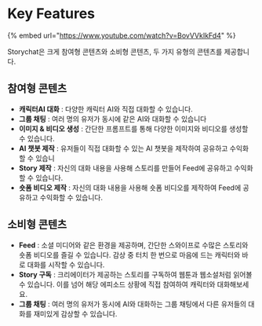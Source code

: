 # Key Features

{% embed url="https://www.youtube.com/watch?v=BovVVkIkFd4" %}

Storychat은 크게 참여형 콘텐츠와 소비형 콘텐츠, 두 가지 유형의 콘텐츠를 제공합니다.

## 참여형 콘텐츠

* **캐릭터AI 대화** : 다양한 캐릭터 AI와 직접 대화할 수 있습니다.
* **그룹 채팅** : 여러 명의 유저가 동시에 같은 AI와 대화할 수 있습니다
* **이미지 & 비디오 생성** : 간단한 프롬프트를 통해 다양한 이미지와 비디오를 생성할 수 있습니다.
* **AI 챗봇 제작** : 유저들이 직접 대화할 수 있는 AI 챗봇을 제작하여 공유하고 수익화할 수 있습니
* **Story 제작** : 자신의 대화 내용을 사용해 스토리를 만들어 Feed에 공유하고 수익화할 수 있습니다.
* **숏폼 비디오 제작** : 자신의 대화 내용을 사용해 숏폼 비디오를 제작하여 Feed에 공유하고 수익화할 수 있습니다.

## 소비형 콘텐츠

* **Feed** : 소셜 미디어와 같은 환경을 제공하며, 간단한 스와이프로 수많은 스토리와 숏폼 비디오를 즐길 수 있습니다. 감상 중 터치 한 번으로 마음에 드는 캐릭터와 바로 대화를 시작할 수 있습니다.
* **Story 구독** : 크리에이터가 제공하는 스토리를 구독하여 웹툰과 웹소설처럼 읽어볼 수 있습니다. 이를 넘어 해당 에피소드 상황에 직접 참여하여 캐릭터와 대화해보세요.
* **그룹 채팅** : 여러 명의 유저가 동시에 AI와 대화하는 그룹 채팅에서 다른 유저들의 대화를 재미있게 감상할 수 있습니다.
